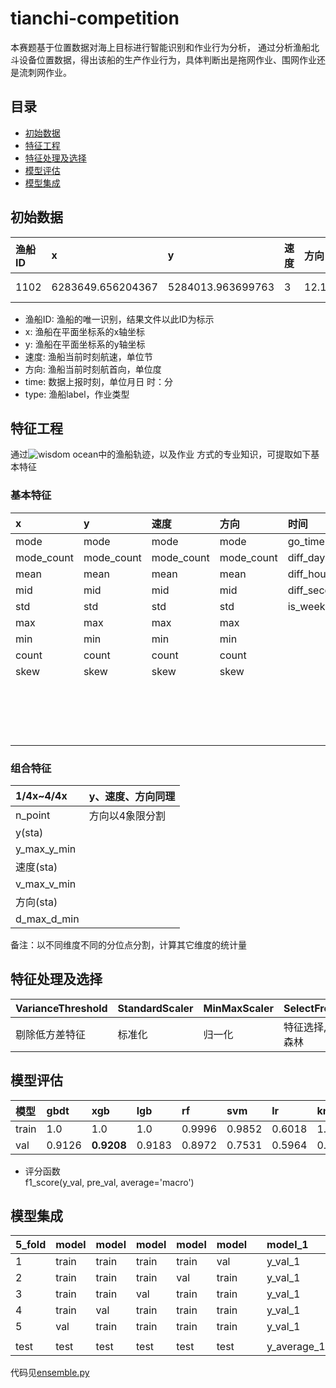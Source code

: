 # tianchi-competition
 
 本赛题基于位置数据对海上目标进行智能识别和作业行为分析，
 通过分析渔船北斗设备位置数据，得出该船的生产作业行为，具体判断出是拖网作业、围网作业还是流刺网作业。
## 目录
+ [初始数据](#初始数据)
+ [特征工程](#特征工程)
+ [特征处理及选择](#特征处理及选择)
+ [模型评估](#模型评估)
+ [模型集成](#模型集成)
## 初始数据
| 渔船ID | x | y | 速度 | 方向 | time | type |  
|:------ |:--|:--|:-----|:-----|:-----|:-----|  
|1102 | 6283649.656204367| 5284013.963699763| 3 | 12.1 | 0921 09:00 | 围网 |  

+ 渔船ID: 渔船的唯一识别，结果文件以此ID为标示 
+ x: 渔船在平面坐标系的x轴坐标
+ y: 渔船在平面坐标系的y轴坐标
+ 速度: 渔船当前时刻航速，单位节
+ 方向: 渔船当前时刻航首向，单位度
+ time: 数据上报时刻，单位月日 时：分
+ type: 渔船label，作业类型 

## 特征工程
通过![wisdom ocean](./wisdom-ocean.ipynb)中的渔船轨迹，以及作业
方式的专业知识，可提取如下基本特征  
### 基本特征
| x | y | 速度 | 方向 | 时间 | 轨迹 |
|:--|:--|:-----|:-----|:-----|:-----|
|mode|mode|mode|mode|go_time|x_max_x_min|
|mode_count|mode_count|mode_count|mode_count|diff_days|x_max_y_min|
|mean|mean|mean|mean|diff_hours|y_max_y_min|
|mid|mid|mid|mid|diff_seconds|y_max_x_min|
|std|std|std|std|is_weekday|x_max_y_max|
|max|max|max|max|   |x_min_y_min|
|min|min|min|min|   |area|
|count|count|count|count|	|per|
|skew|skew|skew|skew|	|a|
|	|	|	|	|	|b|
|	|	|	|	|	|c|
|	|	|	|	|	|d|
|	|	|	|	|	|e|
### 组合特征
|1/4x~4/4x|y、速度、方向同理|
|:--------|:--|
|n_point| 方向以4象限分割|	
|y(sta)	|	    |
|y_max_y_min|	|	
|速度(sta)|		|
|v_max_v_min|	|		
|方向(sta)|		|
|d_max_d_min|	|  
备注：以不同维度不同的分位点分割，计算其它维度的统计量
		
## 特征处理及选择
|VarianceThreshold|StandardScaler|MinMaxScaler|SelectFromModel|
| :--- | :--- | :--- | :--- |
|剔除低方差特征|标准化|归一化|特征选择,基于随机森林|

## 模型评估
|模型 | gbdt | xgb | lgb | rf | svm | lr | knn |
|:---|:---|:---|:---|:---|:---|:---|:---|
|train| 1.0 | 1.0 | 1.0 | 0.9996|0.9852|0.6018|1.0|
|val|0.9126|**0.9208**|0.9183|0.8972|0.7531|0.5964|0.7650|  
+ 评分函数  
f1_score(y_val, pre_val, average='macro')  

## 模型集成
|5_fold|model|model|model|model|model|      |model_1|model_2|...| |svm(kernel='linear')|
| :--- | :--- | :--- | :--- | :--|:--|:---|:----|:-----|:--- |:---|:--- |
|1  |train |train |train |train |val |      |y_val_1 |y_val_2 | | |train |
|2  |train |train |train |val |train |      |y_val_1 |y_val_2 | | |train |
|3  |train |train |val |train |train |      |y_val_1 |y_val_2 | | |train |
|4  |train |val   |train |train |train |    |y_val_1 |y_val_2 | | |train |
|5  |val   |train |train |train |train |    |y_val_1 |y_val_2 | | |train |
| | | | | | |   |   |
|test |test |test |test |test |test |   |y_average_1|y_average_2| | |test|

代码见[ensemble.py](./ensemble.py)
